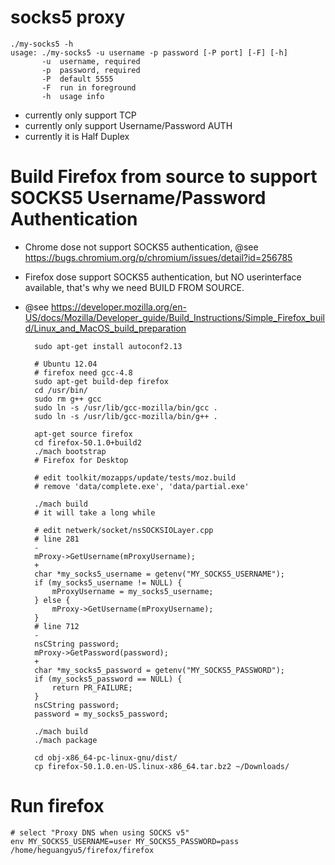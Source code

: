 # socks5 proxy

    ./my-socks5 -h
    usage: ./my-socks5 -u username -p password [-P port] [-F] [-h]
           -u  username, required
           -p  password, required
           -P  default 5555
           -F  run in foreground
           -h  usage info

- currently only support TCP
- currently only support Username/Password AUTH
- currently it is Half Duplex

# Build Firefox from source to support SOCKS5 Username/Password Authentication

- Chrome dose not support SOCKS5 authentication, @see https://bugs.chromium.org/p/chromium/issues/detail?id=256785
- Firefox dose support SOCKS5 authentication, but NO userinterface available, that's why we need BUILD FROM SOURCE.
- @see https://developer.mozilla.org/en-US/docs/Mozilla/Developer_guide/Build_Instructions/Simple_Firefox_build/Linux_and_MacOS_build_preparation

        sudo apt-get install autoconf2.13
    
        # Ubuntu 12.04
        # firefox need gcc-4.8
        sudo apt-get build-dep firefox
        cd /usr/bin/
        sudo rm g++ gcc
        sudo ln -s /usr/lib/gcc-mozilla/bin/gcc .
        sudo ln -s /usr/lib/gcc-mozilla/bin/g++ .

        apt-get source firefox
        cd firefox-50.1.0+build2
        ./mach bootstrap
        # Firefox for Desktop
    
        # edit toolkit/mozapps/update/tests/moz.build
        # remove 'data/complete.exe', 'data/partial.exe'
    
        ./mach build
        # it will take a long while
    
        # edit netwerk/socket/nsSOCKSIOLayer.cpp
        # line 281
        -
        mProxy->GetUsername(mProxyUsername);
        +
        char *my_socks5_username = getenv("MY_SOCKS5_USERNAME");
        if (my_socks5_username != NULL) {
            mProxyUsername = my_socks5_username;
        } else {
            mProxy->GetUsername(mProxyUsername);
        }
        # line 712
        -
        nsCString password;
        mProxy->GetPassword(password);
        +
        char *my_socks5_password = getenv("MY_SOCKS5_PASSWORD");
        if (my_socks5_password == NULL) {
            return PR_FAILURE;
        }
        nsCString password;
        password = my_socks5_password;
    
        ./mach build
        ./mach package
    
        cd obj-x86_64-pc-linux-gnu/dist/
        cp firefox-50.1.0.en-US.linux-x86_64.tar.bz2 ~/Downloads/

# Run firefox

    # select "Proxy DNS when using SOCKS v5"
    env MY_SOCKS5_USERNAME=user MY_SOCKS5_PASSWORD=pass /home/heguangyu5/firefox/firefox
